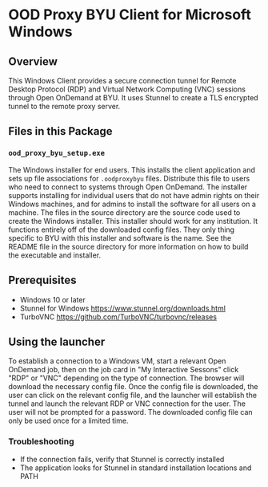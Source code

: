 # OOD Proxy BYU Client for Microsoft Windows

## Overview
This Windows Client provides a secure connection tunnel for Remote Desktop Protocol (RDP) and Virtual Network Computing (VNC) sessions through Open OnDemand at BYU. It uses Stunnel to create a TLS encrypted tunnel to the remote proxy server.

## Files in this Package

### `ood_proxy_byu_setup.exe`
The Windows installer for end users. This installs the client application and sets up file associations for `.oodproxybyu` files. Distribute this file to users who need to connect to systems through Open OnDemand. The installer supports installing for individual users that do not have admin rights on their Windows machines, and for admins to install the software for all users on a machine.  The files in the source directory are the source code used to create the Windows installer.  This installer should work for any institution.  It functions entirely off of the downloaded config files.  They only thing specific to BYU with this installer and software is the name.  See the README file in the source directory for more information on how to build the executable and installer.

## Prerequisites
- Windows 10 or later
- Stunnel for Windows https://www.stunnel.org/downloads.html
- TurboVNC https://github.com/TurboVNC/turbovnc/releases

## Using the launcher
To establish a connection to a Windows VM, start a relevant Open OnDemand job, then on the job card in "My Interactive Sessons" click "RDP" or "VNC" depending on the type of connection.  The browser will download the necessary config file.  Once the config file is downloaded, the user can click on the relevant config file, and the launcher will establish the tunnel and launch the relevant RDP or VNC connection for the user.  The user will not be prompted for a password.  The downloaded config file can only be used once for a limited time. 

### Troubleshooting
- If the connection fails, verify that Stunnel is correctly installed
- The application looks for Stunnel in standard installation locations and PATH

